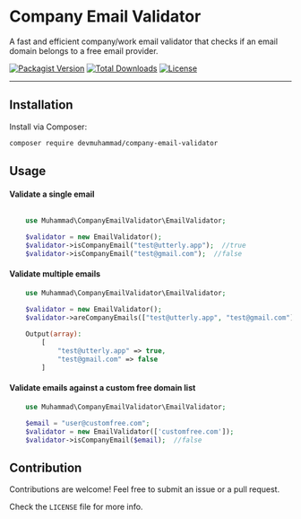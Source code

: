 # **Company Email Validator**  
A fast and efficient company/work email validator that checks if an email domain belongs to a free email provider.  

[![Packagist Version](https://img.shields.io/packagist/v/devmuhammad/company-email-validator)](https://packagist.org/packages/devmuhammad/company-email-validator)  [![Total Downloads](https://img.shields.io/packagist/dt/devmuhammad/company-email-validator)](https://packagist.org/packages/devmuhammad/company-email-validator)  [![License](https://img.shields.io/packagist/l/devmuhammad/company-email-validator)](https://packagist.org/packages/devmuhammad/company-email-validator)  

---

## **Installation**  
Install via Composer:  

```bash
composer require devmuhammad/company-email-validator

```

## Usage

#### Validate a single email

```php

    use Muhammad\CompanyEmailValidator\EmailValidator;

    $validator = new EmailValidator();
    $validator->isCompanyEmail("test@utterly.app");  //true
    $validator->isCompanyEmail("test@gmail.com");  //false

```

#### Validate multiple emails

```php
    use Muhammad\CompanyEmailValidator\EmailValidator;

    $validator = new EmailValidator();
    $validator->areCompanyEmails(["test@utterly.app", "test@gmail.com"]);  
 
    Output(array):
        [
            "test@utterly.app" => true,
            "test@gmail.com" => false
        ]
```

#### Validate emails against a custom free domain list

```php
    use Muhammad\CompanyEmailValidator\EmailValidator;

    $email = "user@customfree.com";
    $validator = new EmailValidator(['customfree.com']); 
    $validator->isCompanyEmail($email);  //false

```

## Contribution

Contributions are welcome! Feel free to submit an issue or a pull request. 

Check the ``LICENSE`` file for more info.